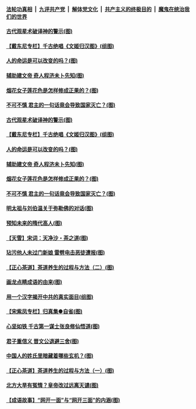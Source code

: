 ####  [法轮功真相](../../../../basic/blob/master/README.md?t=06202031) &nbsp;|&nbsp; [九评共产党](../../../../9ping.md/blob/master/README.md?t=06202031) &nbsp;|&nbsp; [解体党文化](../../../../jtdwh.md/blob/master/README.md?t=06202031)  &nbsp;|&nbsp; [共产主义的终极目的](../../../../gczydzjmd.md/blob/master/README.md?t=06202031) &nbsp;|&nbsp; [魔鬼在统治我们的世界](../../../../mgztzwmdsj.md/blob/master/README.md?t=06202031) 

#### [古代观星术破译神的警示(图)](../pages/p7/936938.md?t=06202031) 

#### [【戴东尼专栏】千古绝唱《文姬归汉图》(组图)](../pages/p7/933598.md?t=06202031) 

#### [人的命运是可以改变的吗？(图)](../pages/p7/936633.md?t=06202031) 

#### [辅助建文帝 奇人程济未卜先知(图)](../pages/p7/936751.md?t=06202031) 

#### [烟花女子莲花色是怎样修成正果的？(图)](../pages/p7/936627.md?t=06202031) 

#### [不可不慎 君主的一句话竟会导致国家灭亡？(图)](../pages/p7/936921.md?t=06202031) 

#### [古代观星术破译神的警示(图)](../pages/p7/936938.md?t=06202031) 

#### [【戴东尼专栏】千古绝唱《文姬归汉图》(组图)](../pages/p7/933598.md?t=06202031) 

#### [人的命运是可以改变的吗？(图)](../pages/p7/936633.md?t=06202031) 

#### [辅助建文帝 奇人程济未卜先知(图)](../pages/p7/936751.md?t=06202031) 

#### [烟花女子莲花色是怎样修成正果的？(图)](../pages/p7/936627.md?t=06202031) 

#### [不可不慎 君主的一句话竟会导致国家灭亡？(图)](../pages/p7/936921.md?t=06202031) 

#### [明太祖与刘伯温关于弥勒佛的对话(图)](../pages/p7/936918.md?t=06202031) 

#### [预知未来的隋代高人(图)](../pages/p7/936519.md?t=06202031) 

#### [【天雪】宋词：天净沙・茶之道(图)](../pages/p7/936606.md?t=06202031) 

#### [玷污他人未过门新娘 雷劈电击恶徒遭报(图)](../pages/p7/936730.md?t=06202031) 

#### [【正心茶道】茶道养生的过程与方法（二）(图)](../pages/p7/936188.md?t=06202031) 

#### [画龙点睛成语的由来(图)](../pages/p7/936521.md?t=06202031) 

#### [用一个汉字揭开中共的真实面目(组图)](../pages/p7/936605.md?t=06202031) 

#### [【宋紫凤专栏】归真集●自省(图)](../pages/p7/936715.md?t=06202031) 

#### [心坚如铁 千古第一谋士张良修仙悟道(图)](../pages/p7/936518.md?t=06202031) 

#### [君子重信义 晋文公退避三舍(图)](../pages/p7/936517.md?t=06202031) 

#### [中国人的姓氏里暗藏着哪些玄机？(图)](../pages/p7/936608.md?t=06202031) 

#### [【正心茶道】茶道养生的过程与方法（一）(图)](../pages/p7/936187.md?t=06202031) 

#### [北方大旱有冤情？皇帝改过远离天谴(图)](../pages/p7/936431.md?t=06202031) 

#### [【成语故事】“网开一面”与“网开三面”的内涵(图)](../pages/p7/936380.md?t=06202031) 

